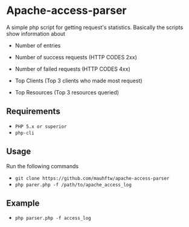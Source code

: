 # Apache-access-parser

A simple php script for getting request's statistics. Basically the scripts show information about

- Number of entries
- Number of success requests (HTTP CODES 2xx)
- Number of failed requests (HTTP CODES 4xx)

- Top Clients (Top 3 clients who made most request)
- Top Resources (Top 3 resources queried)

## Requirements

- `PHP 5.x or superior`
- `php-cli`

## Usage

Run the following commands

- `git clone https://github.com/mauhftw/apache-access-parser`
- `php parer.php -f /path/to/apache_access_log`

## Example

- `php parser.php -f access_log`


